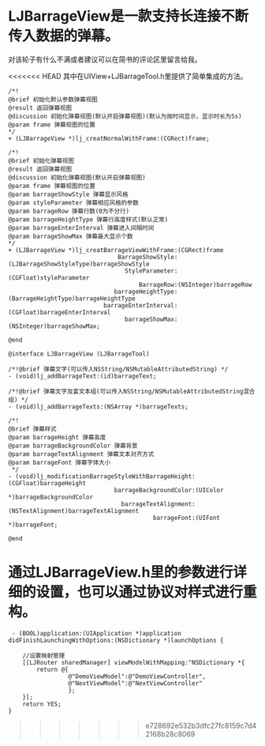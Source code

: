 # LJBarrageView是一款支持长连接不断传入数据的弹幕。

对该轮子有什么不满或者建议可以在简书的评论区里留言给我。



<<<<<<< HEAD
其中在UIView+LJBarrageTool.h里提供了简单集成的方法。

    /*!
    @brief 初始化默认参数弹幕视图
    @result 返回弹幕视图
    @discussion 初始化弹幕视图(默认开启弹幕视图)(默认为按时间显示，显示时长为5s)
    @param frame 弹幕视图的位置
    */
    + (LJBarrageView *)lj_creatNormalWithFrame:(CGRect)frame;

    /*!
    @brief 初始化弹幕视图
    @result 返回弹幕视图
    @discussion 初始化弹幕视图(默认开启弹幕视图)
    @param frame 弹幕视图的位置
    @param barrageShowStyle 弹幕显示风格
    @param styleParameter 弹幕相应风格的参数
    @param barrageRow 弹幕行数(0为不分行)
    @param barrageHeightType 弹幕行高度样式(默认正常)
    @param barrageEnterInterval 弹幕进入间隔时间
    @param barrageShowMax 弹幕最大显示个数
    */
    + (LJBarrageView *)lj_creatBarrageViewWithFrame:(CGRect)frame 
                                   BarrageShowStyle:(LJBarrageShowStyleType)barrageShowStyle
                                     StyleParameter:(CGFloat)styleParameter
                                         BarrageRow:(NSInteger)barrageRow
                                  barrageHeightType:(BarrageHeightType)barrageHeightType
                               barrageEnterInterval:(CGFloat)barrageEnterInterval
                                     barrageShowMax:(NSInteger)barrageShowMax;

    @end

    @interface LJBarrageView (LJBarrageTool)

    /*!@brief 弹幕文字(可以传入NSString/NSMutableAttributedString) */
    - (void)lj_addBarrageText:(id)barrageText;

    /*!@brief 弹幕文字及富文本组(可以传入NSString/NSMutableAttributedString混合组) */
    - (void)lj_addBarrageTexts:(NSArray *)barrageTexts;

    /*!
    @brief 弹幕样式
    @param barrageHeight 弹幕高度
    @param barrageBackgroundColor 弹幕背景
    @param barrageTextAlignment 弹幕文本对齐方式
    @param barrageFont 弹幕字体大小
     */
    - (void)lj_modificationBarrageStyleWithBarrageHeight:(CGFloat)barrageHeight
                                  barrageBackgroundColor:(UIColor *)barrageBackgroundColor
                                    barrageTextAlignment:(NSTextAlignment)barrageTextAlignment
                                             barrageFont:(UIFont *)barrageFont;

    @end


通过LJBarrageView.h里的参数进行详细的设置，也可以通过协议对样式进行重构。
=======
     - (BOOL)application:(UIApplication *)application didFinishLaunchingWithOptions:(NSDictionary *)launchOptions {
        
        //设置映射管理
        [[LJRouter sharedManager] viewModelWithMapping:^NSDictionary *{
            return @{
                     @"DemoViewModel":@"DemoViewController",
                     @"NextViewModel":@"NextViewController"
                     };
        }];
        return YES;
    }
>>>>>>> e728692e532b3dfc27fc8159c7d42168b28c8069


    


